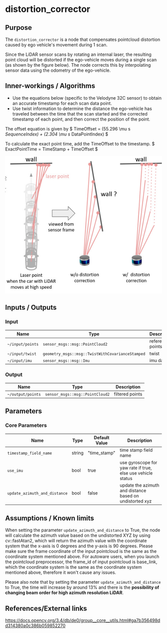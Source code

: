 # distortion_corrector

## Purpose

The `distortion_corrector` is a node that compensates pointcloud distortion caused by ego vehicle's movement during 1 scan.

Since the LiDAR sensor scans by rotating an internal laser, the resulting point cloud will be distorted if the ego-vehicle moves during a single scan (as shown by the figure below). The node corrects this by interpolating sensor data using the odometry of the ego-vehicle.

## Inner-workings / Algorithms

- Use the equations below (specific to the Velodyne 32C sensor) to obtain an accurate timestamp for each scan data point.
- Use twist information to determine the distance the ego-vehicle has traveled between the time that the scan started and the corrected timestamp of each point, and then correct the position of the point.

The offset equation is given by
$ TimeOffset = (55.296 \mu s _SequenceIndex) + (2.304 \mu s_ DataPointIndex) $

To calculate the exact point time, add the TimeOffset to the timestamp.
$ ExactPointTime = TimeStamp + TimeOffset $

![distortion corrector figure](./image/distortion_corrector.jpg)

## Inputs / Outputs

### Input

| Name             | Type                                             | Description      |
| ---------------- | ------------------------------------------------ | ---------------- |
| `~/input/points` | `sensor_msgs::msg::PointCloud2`                  | reference points |
| `~/input/twist`  | `geometry_msgs::msg::TwistWithCovarianceStamped` | twist            |
| `~/input/imu`    | `sensor_msgs::msg::Imu`                          | imu data         |

### Output

| Name              | Type                            | Description     |
| ----------------- | ------------------------------- | --------------- |
| `~/output/points` | `sensor_msgs::msg::PointCloud2` | filtered points |

## Parameters

### Core Parameters

| Name                          | Type   | Default Value | Description                                                 |
| ----------------------------- | ------ | ------------- | ----------------------------------------------------------- |
| `timestamp_field_name`        | string | "time_stamp"  | time stamp field name                                       |
| `use_imu`                     | bool   | true          | use gyroscope for yaw rate if true, else use vehicle status |
| `update_azimuth_and_distance` | bool   | false         | update the azimuth and distance based on undistorted xyz    |

## Assumptions / Known limits

When setting the parameter `update_azimuth_and_distance` to True, the node will calculate the azimuth value based on the undistorted XYZ by using cv::fastAtan2, which will return the azimuth value with the coordinate system that the x-axis is 0 degrees and the y-axis is 90 degrees. Please make sure the frame coordinate of the input pointcloud is the same as the coordinate system mentioned above. For autoware users, when you launch the pointcloud preprocessor, the frame_id of input pointcloud is base_link, which the coordinate system is the same as the coordinate system mentioned above, therefore it won't cause any issues. 

Please also note that by setting the parameter `update_azimuth_and_distance` to True, the time will increase by around 13% and there is the **possibility of changing beam order for high azimuth resolution LiDAR**.

## References/External links
https://docs.opencv.org/3.4/db/de0/group__core__utils.html#ga7b356498dd314380a0c386b059852270
